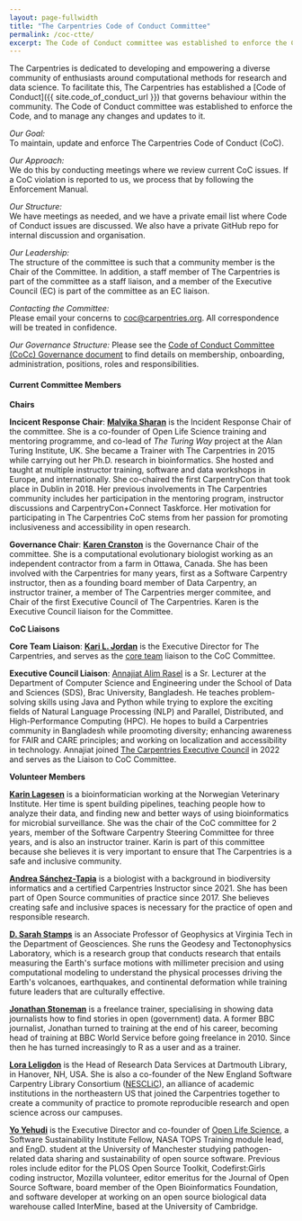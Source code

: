 ```yaml
---
layout: page-fullwidth
title: "The Carpentries Code of Conduct Committee"
permalink: /coc-ctte/
excerpt: The Code of Conduct committee was established to enforce the Code, and to manage any changes and updates to it.
---
```


The Carpentries is dedicated to developing and empowering a diverse community of enthusiasts around computational methods 
for research and data science. To facilitate this, The Carpentries has established a [Code of Conduct]({{ site.code_of_conduct_url }}) that governs 
behaviour within the community. The Code of Conduct committee was established to enforce the Code, and to manage any changes and updates to it.

_Our Goal:_    
To maintain, update and enforce The Carpentries Code of Conduct (CoC).

_Our Approach:_    
We do this by conducting meetings where we review current CoC issues. If a CoC violation is reported to us, we process that by following the Enforcement Manual.

_Our Structure:_    
We have meetings as needed, and we have a private email list where Code of Conduct issues are discussed. We also have a private GitHub repo for internal discussion and organisation.

_Our Leadership:_    
The structure of the committee is such that a community member is the Chair of the Committee. In addition, a  staff member of The Carpentries is part of the committee as a staff liaison, and a member of the Executive Council (EC) is part of the committee as an EC liaison.

_Contacting the Committee:_     
Please email your concerns to [coc@carpentries.org](mailto:coc@carpentries.org). All correspondence will be treated in confidence.

_Our Governance Structure:_ Please see the [Code of Conduct Committee (CoCc) Governance document]({{site.handbook_url}}/topic_folders/policies/coc-governance.html) to find details on membership, onboarding, administration, positions, roles and responsibilities.

#### Current Committee Members

**Chairs**

**Incicent Response Chair**: [**Malvika Sharan**](https://github.com/malvikasharan) is the Incident Response Chair of the committee. She is a co-founder of Open Life Science training and mentoring programme, and co-lead of _The Turing Way_ project at the Alan Turing Institute, UK. She became a Trainer with The Carpentries in 2015 while carrying out her Ph.D. research in bioinformatics. She hosted and taught at multiple instructor training, software and data workshops in Europe, and internationally. She co-chaired the first CarpentryCon that took place in Dublin in 2018. Her previous involvements in The Carpentries community includes her participation in the mentoring program, instructor discussions and CarpentryCon+Connect Taskforce. Her motivation for participating in The Carpentries CoC stems from her passion for promoting inclusiveness and accessibility in open research.

**Governance Chair**: [**Karen Cranston**](https://github.com/kcranston) is the Governance Chair of the committee. She is a computational evolutionary biologist working as an independent contractor from a farm in Ottawa, Canada. She has been involved with the Carpentries for many years, first as a Software Carpentry instructor, then as a founding board member of Data Carpentry, an instructor trainer, a member of The Carpentries merger commitee, and Chair of the first Executive Council of The Carpentries. Karen is the Executive Council liaison for the Committee. 

**CoC Liaisons**

**Core Team Liaison**: [**Kari L. Jordan**](https://github.com/kariljordan) is the Executive Director for The Carpentries, and serves as the [core team]({{site.url}}/team/) liaison to the CoC Committee.

**Executive Council Liaison**: [Annajiat Alim Rasel](http://annajiat.googlepages.com/) is a Sr. Lecturer at the Department of Computer Science and Engineering under the School of Data and Sciences (SDS), Brac University, Bangladesh. He teaches problem-solving skills using Java and Python while trying to explore the exciting fields of Natural Language Processing (NLP) and Parallel, Distributed, and High-Performance Computing (HPC). He hopes to build a Carpentries community in Bangladesh while proomoting diversity; enhancing awareness for FAIR and CARE principles; and working on localization and accessibility in technology. Annajiat joined [The Carpentries Executive Council](https://carpentries.org/governance/) in 2022 and serves as the Liaison to CoC Committee.

**Volunteer Members**

[**Karin Lagesen**](https://github.com/karinlag) is a bioinformatician working at the Norwegian Veterinary Institute. Her time is spent building pipelines, teaching people how to analyze their data, and finding new and better ways of using bioinformatics for microbial surveillance. She was the chair of the CoC committee for 2 years, member of the Software Carpentry Steering Committee for three years, and is also an instructor trainer. Karin is part of this committee because she believes it is very important to ensure that The Carpentries is a safe and inclusive community. 

[**Andrea Sánchez-Tapia**](https://github.com/AndreaSanchezTapia) is a biologist with a background in biodiversity informatics and a certified Carpentries Instructor since 2021. She has been part of Open Source communities of practice since 2017. She believes creating safe and inclusive spaces is necessary for the practice of open and responsible research.

[**D. Sarah Stamps**](https://github.com/dsarahstamps) is an Associate Professor of Geophysics at Virginia Tech in the Department of Geosciences. She runs the Geodesy and Tectonophysics Laboratory, which is a research group that conducts research that entails measuring the Earth's surface motions with millimeter precision and using computational modeling to understand the physical processes driving the Earth's volcanoes, earthquakes, and continental deformation while training future leaders that are culturally effective.

[**Jonathan Stoneman**](https://github.com/Stonepeople) is a freelance trainer, specialising in showing data journalists how to find stories in open (government) data. A former BBC journalist, Jonathan turned to training at the end of his career, becoming head of training at BBC World Service before going freelance in 2010. Since then he has turned increasingly to R as a user and as a trainer.

[**Lora Leligdon**](https://github.com/leligdon) is the Head of Research Data Services at Dartmouth Library, in Hanover, NH, USA. She is also a co-founder of the New England Software Carpentry Library Consortium ([NESCLiC](https://www.nesclic.com/)), an alliance of academic institutions in the northeastern US that joined the Carpentries together to create a community of practice to promote reproducible research and open science across our campuses.

[**Yo Yehudi**](https://yo-yehudi.com/) is the Executive Director and co-founder of [Open Life Science](https://openlifesci.org/), a Software Sustainability Institute Fellow, NASA TOPS Training module lead, and EngD. student at the University of Manchester studying pathogen-related data sharing and sustainability of open source software. Previous roles include editor for the PLOS Open Source Toolkit, Codefirst:Girls coding instructor, Mozilla volunteer, editor emeritus for the Journal of Open Source Software, board member of the Open Bioinformatics Foundation, and software developer at working on an open source biological data warehouse called InterMine, based at the University of Cambridge.
